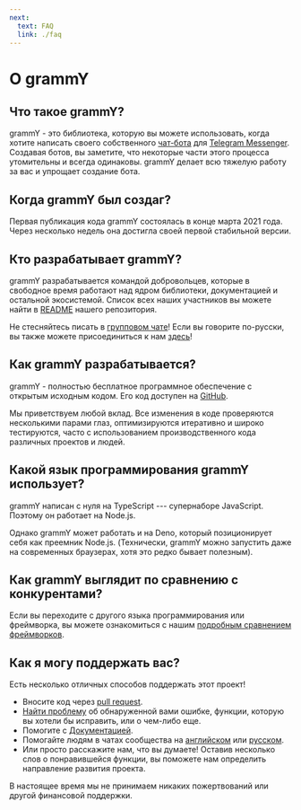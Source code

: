 ```yaml
---
next:
  text: FAQ
  link: ./faq
---
```


# О grammY

## Что такое grammY?

grammY - это библиотека, которую вы можете использовать, когда хотите написать своего собственного [чат-бота](https://core.telegram.org/bots) для [Telegram Messenger](https://telegram.org).
Создавая ботов, вы заметите, что некоторые части этого процесса утомительны и всегда одинаковы.
grammY делает всю тяжелую работу за вас и упрощает создание бота.

## Когда grammY был создаг?

Первая публикация кода grammY состоялась в конце марта 2021 года.
Через несколько недель она достигла своей первой стабильной версии.

## Кто разрабатывает grammY?

grammY разрабатывается командой добровольцев, которые в свободное время работают над ядром библиотеки, документацией и остальной экосистемой.
Список всех наших участников вы можете найти в [README](https://github.com/grammyjs/grammY#contributors-) нашего репозитория.

Не стесняйтесь писать в [групповом чате](https://t.me/grammyjs)!
Если вы говорите по-русски, вы также можете присоединиться к нам [здесь](https://t.me/grammyjs_ru)!

## Как grammY разрабатывается?

grammY - полностью бесплатное программное обеспечение с открытым исходным кодом.
Его код доступен на [GitHub](https://github.com/grammyjs/grammY).

Мы приветствуем любой вклад.
Все изменения в коде проверяются несколькими парами глаз, оптимизируются итеративно и широко тестируются, часто с использованием производственного кода различных проектов и людей.

## Какой язык программирования grammY использует?

grammY написан с нуля на TypeScript --- супернаборе JavaScript.
Поэтому он работает на Node.js.

Однако grammY может работать и на Deno, который позиционирует себя как преемник Node.js.
(Технически, grammY можно запустить даже на современных браузерах, хотя это редко бывает полезным).

## Как grammY выглядит по сравнению с конкурентами?

Если вы переходите с другого языка программирования или фреймворка, вы можете ознакомиться с нашим [подробным сравнением фреймворков](./comparison).

## Как я могу поддержать вас?

Есть несколько отличных способов поддержать этот проект!

- Вносите код через [pull request](https://github.com/grammyjs/grammY/pulls).
- [Найти проблему](https://github.com/grammyjs/grammY/issues/new) об обнаруженной вами ошибке, функции, которую вы хотели бы исправить, или о чем-либо еще.
- Помогите с [Документацией](https://github.com/grammyjs/website).
- Помогайте людям в чатах сообщества на [английском](https://t.me/grammyjs) или [русском](https://t.me/grammyjs_ru).
- Или просто расскажите нам, что вы думаете!
  Оставив несколько слов о понравившейся функции, вы поможете нам определить направление развития проекта.

В настоящее время мы не принимаем никаких пожертвований или другой финансовой поддержки.
